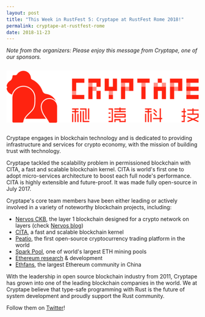 ```yaml
---
layout: post
title: "This Week in RustFest 5: Cryptape at RustFest Rome 2018!"
permalink: cryptape-at-rustfest-rome
date: 2018-11-23
---
```


*Note from the organizers: Please enjoy this message from Cryptape, one of our sponsors.*

<center style="margin: 2em 0;">
  <img alt="Cryptape Logo" src="/assets/sponsors/cryptape.png" />
</center>

Cryptape engages in blockchain technology and is dedicated to providing infrastructure and services for crypto economy, with the mission of building trust with technology.

Cryptape tackled the scalability problem in permissioned blockchain with CITA, a fast and scalable blockchain kernel. CITA is world's first one to adopt micro-services architecture to boost each full node's performance. CITA is highly extensible and future-proof. It was made fully open-source in July 2017.

Cryptape's core team members have been either leading or actively involved in a variety of noteworthy blockchain projects, including:

- [Nervos CKB](https://www.nervos.org), the layer 1 blockchain designed for a crypto network on layers (check [Nervos blog](https://medium.com/nervosnetwork))
- [CITA](https://github.com/cryptape/cita), a fast and scalable blockchain kernel
- [Peatio](https://github.com/peatio/peatio), the first open-source cryptocurrency trading platform in the world
- [Spark Pool](https://eth.sparkpool.com), one of world's largest ETH mining pools
- [Ethereum research](https://github.com/cryptape/ruby-ethereum) & development
- [Ethfans](https://ethfans.org), the largest Ethereum community in China

With the leadership in open source blockchain industry from 2011, Cryptape has grown into one of the leading blockchain companies in the world. We at Cryptape believe that type-safe programming with Rust is the future of system development and proudly support the Rust community.

Follow them on [Twitter](https://twitter.com/Cryptape)!
